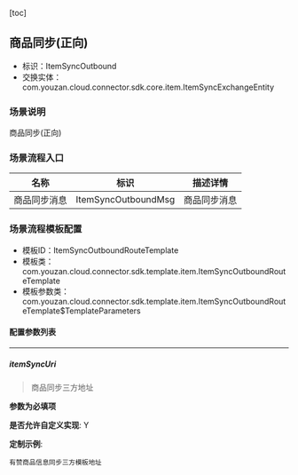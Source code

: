 [toc]

## 商品同步(正向)
- 标识：ItemSyncOutbound
- 交换实体：com.youzan.cloud.connector.sdk.core.item.ItemSyncExchangeEntity
### 场景说明
商品同步(正向)
### 场景流程入口

名称 | 标识 | 描述详情
---|---|---
商品同步消息 | ItemSyncOutboundMsg | 商品同步消息

### 场景流程模板配置
- 模板ID：ItemSyncOutboundRouteTemplate
- 模板类：com.youzan.cloud.connector.sdk.template.item.ItemSyncOutboundRouteTemplate
- 模板参数类：com.youzan.cloud.connector.sdk.template.item.ItemSyncOutboundRouteTemplate$TemplateParameters

#### 配置参数列表

---
##### itemSyncUri
> 商品同步三方地址

**参数为必填项**


**是否允许自定义实现**: Y


**定制示例**:
```
有赞商品信息同步三方模板地址
```

